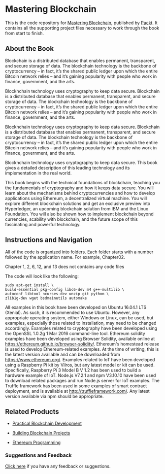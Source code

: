 # Mastering Blockchain
This is the code repository for [Mastering Blockchain](https://www.packtpub.com/application-development/ethereum-programming?utm_source=github&utm_medium=repository&utm_campaign=9781786463715), published by [Packt](https://www.packtpub.com/?utm_source=github). It contains all the supporting project files necessary to work through the book from start to finish.
## About the Book
Blockchain is a distributed database that enables permanent, transparent, and secure storage of data. The blockchain technology is the backbone of cryptocurrency – in fact, it’s the shared public ledger upon which the entire Bitcoin network relies – and it’s gaining popularity with people who work in finance, government, and the arts.

Blockhchain technology uses cryptography to keep data secure. Blockchain is a distributed database that enables permanent, transparent, and secure storage of data. The blockchain technology is the backbone of cryptocurrency – in fact, it’s the shared public ledger upon which the entire Bitcoin network relies – and it’s gaining popularity with people who work in finance, government, and the arts.

Blockhchain technology uses cryptography to keep data secure. Blockchain is a distributed database that enables permanent, transparent, and secure storage of data. The blockchain technology is the backbone of cryptocurrency – in fact, it’s the shared public ledger upon which the entire Bitcoin network relies – and it’s gaining popularity with people who work in finance, government, and the arts.

Blockhchain technology uses cryptography to keep data secure. This book gives a detailed description of this leading technology and its implementation in the real world.

This book begins with the technical foundations of blockchain, teaching you the fundamentals of cryptography and how it keeps data secure. You will learn about the mechanisms behind cryptocurrencies and how to develop applications using Ethereum, a decentralized virtual machine. You will explore different blockchain solutions and get an exclusive preview into Hyperledger, an upcoming blockchain solution from IBM and the Linux Foundation. You will also be shown how to implement blockchain beyond currencies, scability with blockchain, and the future scope of this fascinating and powerful technology.


## Instructions and Navigation
All of the code is organized into folders. Each folder starts with a number followed by the application name. For example, Chapter02.

Chapter 1, 2, 6, 12, and 13 does not contains any code files

The code will look like the following:
```
sudo apt-get install \
build-essential pkg-config libc6-dev m4 g++-multilib \
autoconf libtool ncurses-dev unzip git python \
zlib1g-dev wget bsdmainutils automake
```

All examples in this book have been developed on Ubuntu 16.04.1 LTS (Xenial). As such, it is recommended to use Ubuntu. However, any appropriate operating system, either Windows or Linux, can be used, but examples, especially those related to installation, may
need to be changed accordingly. Examples related to cryptography have been developed using the OpenSSL 1.0.2g 1 Mar
2016 command-line tool. Ethereum solidity examples have been developed using Browser Solidity, available online
at https://ethereum.github.io/browser-solidity/.
Ethereum's homestead release is used to develop Ethereum-related examples. At the time of writing, this is the latest version available and can be downloaded from https://www.ethereum.org/.
Examples related to IoT have been developed using a Raspberry Pi kit by Vilros, but any latest model or kit can be used. Specifically, Raspberry Pi 3 Model B V 1.2 has been used to build a hardware example of IoT. Node.js V7.2.1 and npm V3.10.10 have been used to download related packages and run Node.js server for IoT examples.
The Truffle framework has been used in some examples of smart contract deployment,
and is available at http://truffleframework.com/. Any latest version available via npm
should be appropriate.

## Related Products
* [Practical Blockchain Development](https://www.packtpub.com/application-development/ethereum-programming?utm_source=github&utm_medium=repository&utm_campaign=9781786463715)

* [Building Blockchain Projects](https://www.packtpub.com/application-development/ethereum-programming?utm_source=github&utm_medium=repository&utm_campaign=9781786463715)

* [Ethereum Programming](https://www.packtpub.com/application-development/ethereum-programming?utm_source=github&utm_medium=repository&utm_campaign=9781786463715)

### Suggestions and Feedback
[Click here](https://docs.google.com/forms/d/e/1FAIpQLSe5qwunkGf6PUvzPirPDtuy1Du5Rlzew23UBp2S-P3wB-GcwQ/viewform) if you have any feedback or suggestions.
